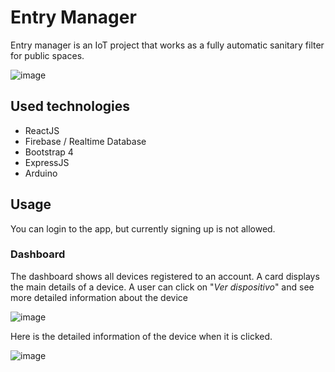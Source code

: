 # Entry Manager

Entry manager is an IoT project that works as a fully automatic sanitary filter for public spaces.


![image](https://user-images.githubusercontent.com/73572809/158413362-cd33e612-1df2-49a5-81eb-0a39c46fce3f.png)

## Used technologies 
- ReactJS 
- Firebase / Realtime Database 
- Bootstrap 4 
- ExpressJS
- Arduino

## Usage 

You can login to the app, but currently signing up is not allowed. 

### Dashboard 

The dashboard shows all devices registered to an account. A card displays the main details of a device. A user can click on "_Ver dispositivo_" and see more detailed information about the device

![image](https://user-images.githubusercontent.com/73572809/158414131-a60a004d-159e-4cbb-bf04-f09cab5016ec.png)

Here is the detailed information of the device when it is clicked. 

![image](https://user-images.githubusercontent.com/73572809/158415483-b1f6fedb-4181-45e4-9f48-4ee471dbe7d7.png)
